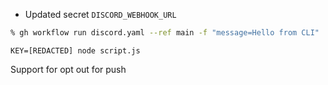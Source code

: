 - Updated secret `DISCORD_WEBHOOK_URL`

```bash
% gh workflow run discord.yaml --ref main -f "message=Hello from CLI"
```

```
KEY=[REDACTED] node script.js
```

Support for opt out for push
